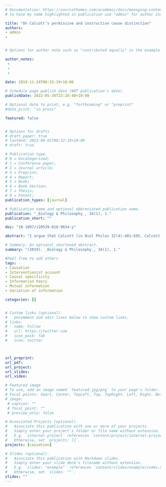 ```yaml
---
# Documentation: https://sourcethemes.com/academic/docs/managing-content/
# to have my name highlighted in publication use "admin" for author instead of Pierrick Bourrat

title: "On Calcott’s permissive and instructive cause distinction"
authors:
- admin
- 


# Options for author note such as "contributed equally" in the example below, assuming they are three authors, the third author is corresponding author.

author_notes:
 - 
 - 
 - 
 
date: 2019-11-24T08:32:19+10:00

# Schedule page publish date (NOT publication's date).
publishDate: 2022-05-30T23:28:48+10:00

# Optional date to print, e.g. "forthcoming" or "preprint"
#date_print: "in press"

featured: false


# Options for drafts
# draft_paper: true
# lastmod: 2022-06-01T08:32:19+10:00
# draft: true

# Publication type.
# 0 = Uncategorized;
# 1 = Conference paper;
# 2 = Journal article;
# 3 = Preprint;
# 4 = Report;
# 5 = Book;
# 6 = Book Section;
# 7 = Thesis;
# 8 = Patent;
publication_types: [journal]

# Publication name and optional abbreviated publication name.
publication: "_Biology & Philosophy_, 34(1), 1."
publication_short: ""

doi: "10.1007/s10539-018-9654-y"

abstract: "I argue that Calcott (in Biol Philos 32(4):481–505, Calcott 2017) mischaracterizes in an important way the notion of causal specificity proposed by Woodward (in iol Philos 25(3):287–318, Woodward 2010). This leads him to (1) rely too heavily on one single aspect of Woodward’s analysis on causal specificity; (2) propose an information-theoretic measure he calls ‘precision’ which is partly redundant with, but less general than one of the dimensions in Woodward’s analysis of specificity, without acknowledging Woodward’s analysis; and (3) claim that comparing the specificities of two or more causes under what he calls a competitive analysis of causes, does not permit to capture the distinction between permissive and instructive causes. After having restated Woodward’s analysis of causal specificity, I present an information-theoretic measure (variation of causal information) which, although related to Calcott’s measure, is more general than his and corresponds to the notion of specificity he missed in Woodward’s analysis. I then show how this measure can be used, together with mutual causal information (which captures another dimension of specificity in Woodward’s analysis), to distinguish permissive from instructive cuses in a competitive analysis of causes."

# Summary. An optional shortened abstract.
summary: "(2019). _Biology & Philosophy_, 34(1), 1."

#Feel free to add others
tags:
- Causation
- Interventionist account
- Causal specificity
- Information heory
- Mutual information
- Variation of information

categories: []


# Custom links (optional).
#   Uncomment and edit lines below to show custom links.
# links:
# - name: Follow
#   url: https://twitter.com
#   icon_pack: fab
#   icon: twitter



url_preprint:
url_pdf:
url_project:
url_slides:
url_video:

# Featured image
# To use, add an image named `featured.jpg/png` to your page's folder. 
# Focal points: Smart, Center, TopLeft, Top, TopRight, Left, Right, BottomLeft, Bottom, BottomRight.
# image:
 # caption: ""
 # focal_point: ""
 # preview_only: false

# Associated Projects (optional).
#   Associate this publication with one or more of your projects.
#   Simply enter your project's folder or file name without extension.
#   E.g. `internal-project` references `content/project/internal-project/index.md`.
#   Otherwise, set `projects: []`.
projects: [causation]

# Slides (optional).
#   Associate this publication with Markdown slides.
#   Simply enter your slide deck's filename without extension.
#   E.g. `slides: "example"` references `content/slides/example/index.md`.
#   Otherwise, set `slides: ""`.
slides: ""
---
```



